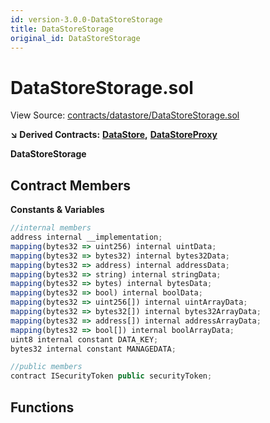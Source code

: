 ```yaml
---
id: version-3.0.0-DataStoreStorage
title: DataStoreStorage
original_id: DataStoreStorage
---
```


# DataStoreStorage.sol

View Source: [contracts/datastore/DataStoreStorage.sol](https://github.com/PolymathNetwork/polymath-core/tree/096ba240a927c98e1f1a182d2efee7c4c4c1dfc5/contracts/datastore/DataStoreStorage.sol)

**↘ Derived Contracts:** [**DataStore**](https://github.com/PolymathNetwork/polymath-core/tree/096ba240a927c98e1f1a182d2efee7c4c4c1dfc5/docs/api/DataStore.md)**,** [**DataStoreProxy**](https://github.com/PolymathNetwork/polymath-core/tree/096ba240a927c98e1f1a182d2efee7c4c4c1dfc5/docs/api/DataStoreProxy.md)

**DataStoreStorage**

## Contract Members

**Constants & Variables**

```javascript
//internal members
address internal __implementation;
mapping(bytes32 => uint256) internal uintData;
mapping(bytes32 => bytes32) internal bytes32Data;
mapping(bytes32 => address) internal addressData;
mapping(bytes32 => string) internal stringData;
mapping(bytes32 => bytes) internal bytesData;
mapping(bytes32 => bool) internal boolData;
mapping(bytes32 => uint256[]) internal uintArrayData;
mapping(bytes32 => bytes32[]) internal bytes32ArrayData;
mapping(bytes32 => address[]) internal addressArrayData;
mapping(bytes32 => bool[]) internal boolArrayData;
uint8 internal constant DATA_KEY;
bytes32 internal constant MANAGEDATA;

//public members
contract ISecurityToken public securityToken;
```

## Functions

